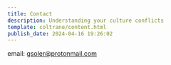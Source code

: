 ```yaml
---
title: Contact
description: Understanding your culture conflicts
template: coltrane/content.html
publish_date: 2024-04-16 19:26:02
---
```


email: gsoler@protonmail.com